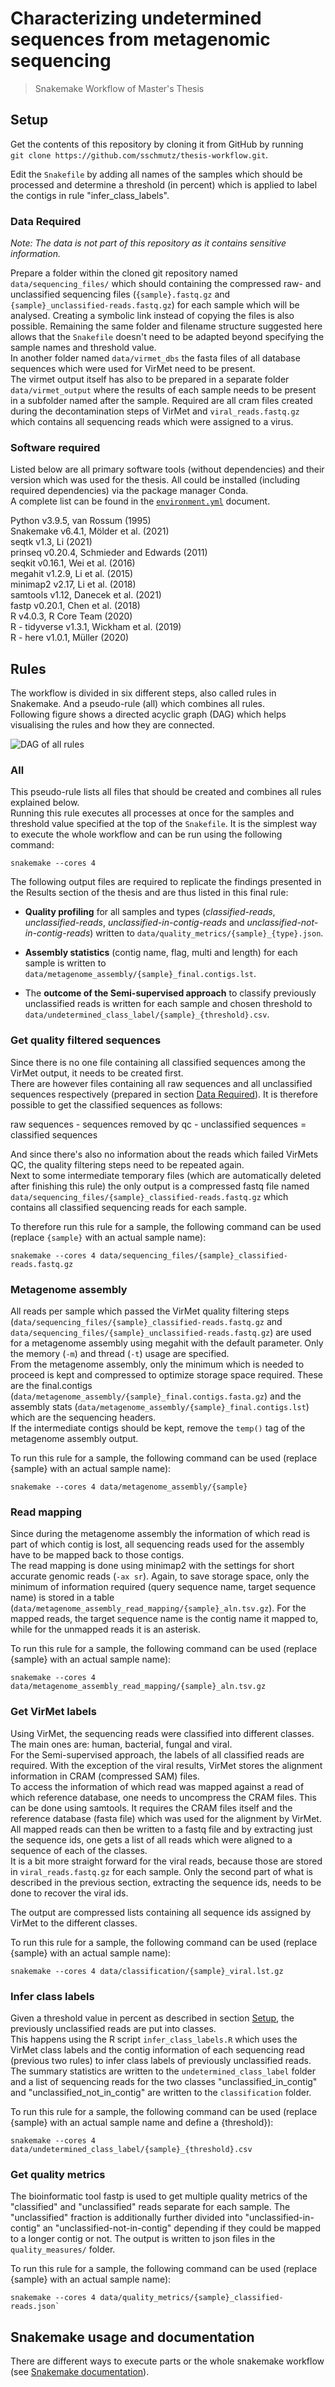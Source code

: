 # Characterizing undetermined sequences from metagenomic sequencing
> Snakemake Workflow of Master's Thesis

## Setup
Get the contents of this repository by cloning it from GitHub by running  
`git clone https://github.com/sschmutz/thesis-workflow.git`.  

Edit the `Snakefile` by adding all names of the samples which should be processed and determine a threshold (in percent) which is applied to label the contigs in rule "infer_class_labels".

### Data Required
*Note: The data is not part of this repository as it contains sensitive information.*  

Prepare a folder within the cloned git repository named `data/sequencing_files/` which should containing the compressed raw- and unclassified sequencing files (`{sample}.fastq.gz` and `{sample}_unclassified-reads.fastq.gz`) for each sample which will be analysed. Creating a symbolic link instead of copying the files is also possible. Remaining the same folder and filename structure suggested here allows that the `Snakefile` doesn't need to be adapted beyond specifying the sample names and threshold value.  
In another folder named `data/virmet_dbs` the fasta files of all database sequences which were used for VirMet need to be present.  
The virmet output itself has also to be prepared in a separate folder `data/virmet_output` where the results of each sample needs to be present in a subfolder named after the sample. Required are all cram files created during the decontamination steps of VirMet and `viral_reads.fastq.gz` which contains all sequencing reads which were assigned to a virus.

### Software required
Listed below are all primary software tools (without dependencies) and their version which was used for the thesis. All could be installed (including required dependencies) via the package manager Conda.  
A complete list can be found in the [`environment.yml`](environment.yml) document.

Python v3.9.5, van Rossum (1995)  
Snakemake v6.4.1, Mölder et al. (2021)  
seqtk v1.3, Li (2021)  
prinseq v0.20.4, Schmieder and Edwards (2011)  
seqkit v0.16.1, Wei et al. (2016)  
megahit v1.2.9, Li et al. (2015)  
minimap2 v2.17, Li et al. (2018)  
samtools v1.12, Danecek et al. (2021)  
fastp v0.20.1, Chen et al. (2018)  
R v4.0.3, R Core Team (2020)  
R - tidyverse v1.3.1, Wickham et al. (2019)  
R - here v1.0.1, Müller (2020)  


## Rules
The workflow is divided in six different steps, also called rules in Snakemake. And a pseudo-rule (all) which combines all rules.  
Following figure shows a directed acyclic graph (DAG) which helps visualising the rules and how they are connected.  


![DAG of all rules](dag.svg)

### All
This pseudo-rule lists all files that should be created and combines all rules explained below.  
Running this rule executes all processes at once for the samples and threshold value specified at the top of the `Snakefile`. It is the simplest way to execute the whole workflow and can be run using the following command:  
```
snakemake --cores 4
```

The following output files are required to replicate the findings presented in the Results section of the thesis and are thus listed in this final rule:  
- **Quality profiling** for all samples and types (*classified-reads*, *unclassified-reads*, *unclassified-in-contig-reads* and *unclassified-not-in-contig-reads*) written to `data/quality_metrics/{sample}_{type}.json`.  

- **Assembly statistics** (contig name, flag, multi and length) for each sample is written to `data/metagenome_assembly/{sample}_final.contigs.lst`.  

- The **outcome of the Semi-supervised approach** to classify previously unclassified reads is written for each sample and chosen threshold to `data/undetermined_class_label/{sample}_{threshold}.csv`.

### Get quality filtered sequences
Since there is no one file containing all classified sequences among the VirMet output, it needs to be created first.  
There are however files containing all raw sequences and all unclassified sequences respectively (prepared in section [Data Required](#data-required)). It is therefore possible to get the classified sequences as follows:  

raw sequences - sequences removed by qc - unclassified sequences = classified sequences  

And since there's also no information about the reads which failed VirMets QC, the quality filtering steps need to be repeated again.  
Next to some intermediate temporary files (which are automatically deleted after finishing this rule) the only output is a compressed fastq file named `data/sequencing_files/{sample}_classified-reads.fastq.gz` which contains all classified sequencing reads for each sample.  

To therefore run this rule for a sample, the following command can be used (replace `{sample}` with an actual sample name):  
```
snakemake --cores 4 data/sequencing_files/{sample}_classified-reads.fastq.gz
```

### Metagenome assembly
All reads per sample which passed the VirMet quality filtering steps (`data/sequencing_files/{sample}_classified-reads.fastq.gz` and `data/sequencing_files/{sample}_unclassified-reads.fastq.gz`) are used for a metagenome assembly using megahit with the default parameter. Only the memory (`-m`) and thread (`-t`) usage are specified.  
From the metagenome assembly, only the minimum which is needed to proceed is kept and compressed to optimize storage space required. These are the final.contigs (`data/metagenome_assembly/{sample}_final.contigs.fasta.gz`) and the assembly stats (`data/metagenome_assembly/{sample}_final.contigs.lst`) which are the sequencing headers.  
If the intermediate contigs should be kept, remove the `temp()` tag of the metagenome assembly output.  

To run this rule for a sample, the following command can be used (replace {sample} with an actual sample name):  
```
snakemake --cores 4 data/metagenome_assembly/{sample}
```

### Read mapping
Since during the metagenome assembly the information of which read is part of which contig is lost, all sequencing reads used for the assembly have to be mapped back to those contigs.  
The read mapping is done using minimap2 with the settings for short accurate genomic reads (`-ax sr`). Again, to save storage space, only the minimum of information required (query sequence name, target sequence name) is stored in a table (`data/metagenome_assembly_read_mapping/{sample}_aln.tsv.gz`). For the mapped reads, the target sequence name is the contig name it mapped to, while for the unmapped reads it is an asterisk.  

To run this rule for a sample, the following command can be used (replace {sample} with an actual sample name):  
```
snakemake --cores 4 data/metagenome_assembly_read_mapping/{sample}_aln.tsv.gz
```

### Get VirMet labels
Using VirMet, the sequencing reads were classified into different classes. The main ones are: human, bacterial, fungal and viral.  
For the Semi-supervised approach, the labels of all classified reads are required. With the exception of the viral results, VirMet stores the alignment information in CRAM (compressed SAM) files.  
To access the information of which read was mapped against a read of which reference database, one needs to uncompress the CRAM files. This can be done using samtools. It requires the CRAM files itself and the reference database (fasta file) which was used for the alignment by VirMet. All mapped reads can then be written to a fastq file and by extracting just the sequence ids, one gets a list of all reads which were aligned to a sequence of each of the classes.  
It is a bit more straight forward for the viral reads, because those are stored in `viral_reads.fastq.gz` for each sample. Only the second part of what is described in the previous section, extracting the sequence ids, needs to be done to recover the viral ids.  

The output are compressed lists containing all sequence ids assigned by VirMet to the different classes.  

To run this rule for a sample, the following command can be used (replace {sample} with an actual sample name):  
```
snakemake --cores 4 data/classification/{sample}_viral.lst.gz
```

### Infer class labels
Given a threshold value in percent as described in section [Setup](#setup), the previously unclassified reads are put into classes.  
This happens using the R script `infer_class_labels.R` which uses the VirMet class labels and the contig information of each sequencing read (previous two rules) to infer class labels of previously unclassified reads.  
The summary statistics are written to the `undetermined_class_label` folder and a list of sequencing reads for the two classes "unclassified_in_contig" and "unclassified_not_in_contig" are written to the `classification` folder.  

To run this rule for a sample, the following command can be used (replace {sample} with an actual sample name and define a {threshold}):  
```
snakemake --cores 4 data/undetermined_class_label/{sample}_{threshold}.csv
```

### Get quality metrics
The bioinformatic tool fastp is used to get multiple quality metrics of the "classified" and "unclassified" reads separate for each sample. The "unclassified" fraction is additionally further divided into "unclassified-in-contig" an "unclassified-not-in-contig" depending if they could be mapped to a longer contig or not. The output is written to json files in the `quality_measures/` folder.  

To run this rule for a sample, the following command can be used (replace {sample} with an actual sample name):  
```
snakemake --cores 4 data/quality_metrics/{sample}_classified-reads.json`
```

## Snakemake usage and documentation
There are different ways to execute parts or the whole snakemake workflow (see [Snakemake documentation](https://snakemake.readthedocs.io/en/stable/)).  
